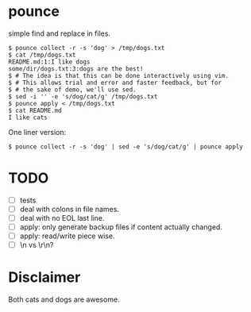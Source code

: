 # pounce

simple find and replace in files.

```
$ pounce collect -r -s 'dog' > /tmp/dogs.txt
$ cat /tmp/dogs.txt
README.md:1:I like dogs
some/dir/dogs.txt:3:dogs are the best!
$ # The idea is that this can be done interactively using vim.
$ # This allows trial and error and faster feedback, but for
$ # the sake of demo, we'll use sed.
$ sed -i '' -e 's/dog/cat/g' /tmp/dogs.txt
$ pounce apply < /tmp/dogs.txt
$ cat README.md
I like cats
```

One liner version:
```
$ pounce collect -r -s 'dog' | sed -e 's/dog/cat/g' | pounce apply
```

# TODO

- [ ] tests
- [ ] deal with colons in file names.
- [ ] deal with no EOL last line.
- [ ] apply: only generate backup files if content actually changed.
- [ ] apply: read/write piece wise.
- [ ] \n vs \r\n?

# Disclaimer

Both cats and dogs are awesome.
